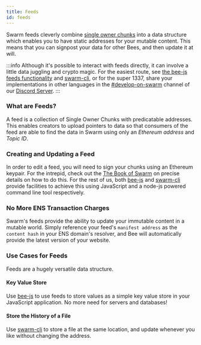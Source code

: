 ```yaml
---
title: Feeds
id: feeds
---
```


Swarm feeds cleverly combine
[single owner chunks](/docs/dapps-on-swarm/chunk-types)
into a data structure which enables you to have static addresses for
your mutable content. This means that you can signpost your data for
other Bees, and then update it at will.

:::info
Although it's possible to interact with feeds directly, it can involve
a little data juggling and crypto magic. For the easiest route, see
[the bee-js feeds functionality](/docs/dapps-on-swarm/bee-js) and
[swarm-cli](/docs/working-with-bee/bee-tools), or for the super 1337,
share your implementations in other languages in the
[#develop-on-swarm](https://discord.gg/C6dgqpxZkU) channel of our
[Discord Server](https://discord.gg/wdghaQsGq5).
:::

### What are Feeds?

A feed is a collection of Single Owner Chunks with predicatable addresses. This enables creators to upload pointers to data so that consumers of the feed are able to find the data in Swarm using only an *Ethereum address* and *Topic ID*.

### Creating and Updating a Feed

In order to edit a feed, you will need to sign your chunks using an
Ethereum keypair. For the intrepid, check out the <a
href="/the-book-of-swarm.pdf" target="_blank" rel="noopener
noreferrer">The Book of Swarm</a> on precise details on how to do
this. For the rest of us, both [bee-js](/docs/dapps-on-swarm/bee-js)
and [swarm-cli](/docs/working-with-bee/bee-tools) provide facilities
to achieve this using JavaScript and a node-js powered command line
tool respectively.

### No More ENS Transaction Charges

Swarm's feeds provide the ability to update your immutable content in a mutable world. Simply reference your feed's `manifest address` as the `content hash` in your ENS domain's resolver, and Bee will automatically provide the latest version of your website. 

### Use Cases for Feeds

Feeds are a hugely versatile data structure.

#### Key Value Store

Use [bee-js](/docs/dapps-on-swarm/bee-js) to use feeds to store values as a simple key value store in your JavaScript application. No more need for servers and databases!

#### Store the History of a File

Use [swarm-cli](/docs/working-with-bee/bee-tools) to store a file at the same location, and update whenever you like without changing the address.